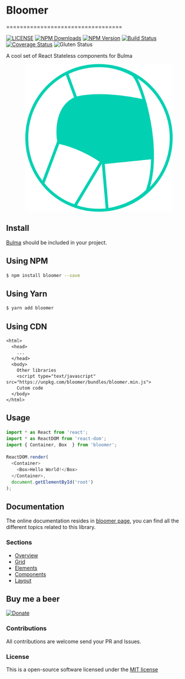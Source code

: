 # Bloomer
==================================

[![LICENSE](https://img.shields.io/badge/license-MIT-blue.svg?style=flat-square)](https://github.com/AlgusDark/bloomer/blob/master/LICENSE.md)
[![NPM Downloads](https://img.shields.io/npm/dm/bloomer.svg?style=flat-square)](http://npmjs.com/package/bloomer)
[![NPM Version](https://img.shields.io/npm/v/bloomer.svg?style=flat-square)](http://npmjs.com/package/bloomer)
[![Build Status](https://travis-ci.org/AlgusDark/bloomer.svg?branch=master)](https://travis-ci.org/AlgusDark/bloomer)
[![Coverage Status](https://coveralls.io/repos/github/AlgusDark/bloomer/badge.svg?branch=master)](https://coveralls.io/github/AlgusDark/bloomer?branch=master)
![Gluten Status](https://img.shields.io/badge/Gluten-Free-green.svg)

A cool set of React Stateless components for Bulma

<p align="center">
    <a href='http://bloomer.js.org' title='Check Bloomer page'>
        <img src='https://github.com/AlgusDark/bloomer/blob/master/docs/07990594.png' width=400 role="presentation">
    </a>
</p>

## Install

[Bulma](https://www.npmjs.com/package/bulma) should be included in your project.

## Using NPM
```sh
$ npm install bloomer --save

```

## Using Yarn
```sh
$ yarn add bloomer
```

## Using CDN
```
<html>
  <head>
    ...
  </head>
  <body>
    Other libraries
    <script type="text/javascript" src="https://unpkg.com/bloomer/bundles/bloomer.min.js">
    Cutom code
  </body>
</html>
```

## Usage
```javascript
import * as React from 'react';
import * as ReactDOM from 'react-dom';
import { Container, Box  } from 'bloomer';

ReactDOM.render(
  <Container>
    <Box>Hello World!</Box>
  </Container>,
  document.getElementById('root')
);
```
## Documentation
The online documentation resides in [bloomer page](https://bloomer.js.org/#/documentation/overview/start), you can find all the different topics related to this library.
### Sections
- [Overview](https://bloomer.js.org/#/documentation/overview/start)
- [Grid](https://bloomer.js.org/#/documentation/grid/)
- [Elements](https://bloomer.js.org/#/documentation/elements/)
- [Components](https://bloomer.js.org/#/documentation/components)
- [Layout](https://bloomer.js.org/#/documentation/layout)

## Buy me a beer
[![Donate](https://img.shields.io/badge/Donate-PayPal-green.svg)](https://www.paypal.me/algusdark)

### Contributions
All contributions are welcome send your PR and Issues.

### License
This is a open-source software licensed under the [MIT license](https://github.com/AlgusDark/bloomer/blob/master/LICENSE.md)
